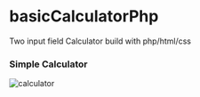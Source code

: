 # basicCalculatorPhp
Two input field Calculator build with php/html/css

### Simple Calculator

![calculator](https://github.com/gmzln/assets/blob/main/php%20calculator)
